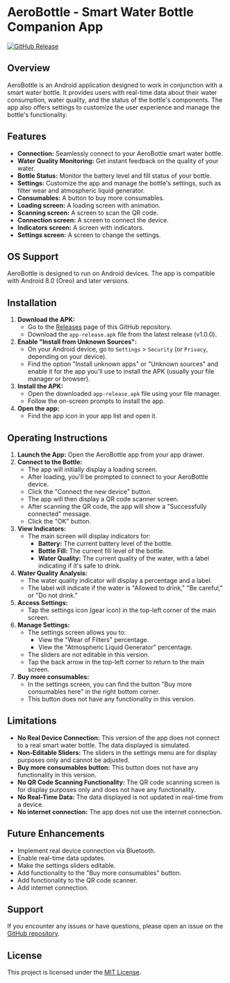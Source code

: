 # AeroBottle - Smart Water Bottle Companion App

[![GitHub Release](https://img.shields.io/github/v/release/AISokolov/AeroButtle?style=for-the-badge)](https://github.com/AISokolov/AeroButtle/releases)

## Overview

AeroBottle is an Android application designed to work in conjunction with a smart water bottle. It provides users with real-time data about their water consumption, water quality, and the status of the bottle's components. The app also offers settings to customize the user experience and manage the bottle's functionality.

## Features

*   **Connection:** Seamlessly connect to your AeroBottle smart water bottle.
*   **Water Quality Monitoring:** Get instant feedback on the quality of your water.
*   **Bottle Status:** Monitor the battery level and fill status of your bottle.
*   **Settings:** Customize the app and manage the bottle's settings, such as filter wear and atmospheric liquid generator.
*   **Consumables:** A button to buy more consumables.
*   **Loading screen:** A loading screen with animation.
*   **Scanning screen:** A screen to scan the QR code.
*   **Connection screen:** A screen to connect the device.
*   **Indicators screen:** A screen with indicators.
*   **Settings screen:** A screen to change the settings.

## OS Support

AeroBottle is designed to run on Android devices. The app is compatible with Android 8.0 (Oreo) and later versions.

## Installation

1.  **Download the APK:**
    *   Go to the [Releases](https://github.com/AISokolov/AeroButtle/releases) page of this GitHub repository.
    *   Download the `app-release.apk` file from the latest release (v1.0.0).
2.  **Enable "Install from Unknown Sources":**
    *   On your Android device, go to `Settings` > `Security` (or `Privacy`, depending on your device).
    *   Find the option "Install unknown apps" or "Unknown sources" and enable it for the app you'll use to install the APK (usually your file manager or browser).
3.  **Install the APK:**
    *   Open the downloaded `app-release.apk` file using your file manager.
    *   Follow the on-screen prompts to install the app.
4.  **Open the app:**
    *   Find the app icon in your app list and open it.

## Operating Instructions

1.  **Launch the App:** Open the AeroBottle app from your app drawer.
2.  **Connect to the Bottle:**
    *   The app will initially display a loading screen.
    *   After loading, you'll be prompted to connect to your AeroBottle device.
    *   Click the "Connect the new device" button.
    *   The app will then display a QR code scanner screen.
    *   After scanning the QR code, the app will show a "Successfully connected" message.
    *   Click the "OK" button.
3.  **View Indicators:**
    *   The main screen will display indicators for:
        *   **Battery:** The current battery level of the bottle.
        *   **Bottle Fill:** The current fill level of the bottle.
        *   **Water Quality:** The current quality of the water, with a label indicating if it's safe to drink.
4.  **Water Quality Analysis:**
    *   The water quality indicator will display a percentage and a label.
    *   The label will indicate if the water is "Allowed to drink," "Be careful," or "Do not drink."
5.  **Access Settings:**
    *   Tap the settings icon (gear icon) in the top-left corner of the main screen.
6.  **Manage Settings:**
    *   The settings screen allows you to:
        *   View the "Wear of Filters" percentage.
        *   View the "Atmospheric Liquid Generator" percentage.
    *   The sliders are not editable in this version.
    *   Tap the back arrow in the top-left corner to return to the main screen.
7.  **Buy more consumables:**
    *   In the settings screen, you can find the button "Buy more consumables here" in the right bottom corner.
    *   This button does not have any functionality in this version.

## Limitations

*   **No Real Device Connection:** This version of the app does not connect to a real smart water bottle. The data displayed is simulated.
*   **Non-Editable Sliders:** The sliders in the settings menu are for display purposes only and cannot be adjusted.
*   **Buy more consumables button:** This button does not have any functionality in this version.
*   **No QR Code Scanning Functionality:** The QR code scanning screen is for display purposes only and does not have any functionality.
*   **No Real-Time Data:** The data displayed is not updated in real-time from a device.
*   **No internet connection:** The app does not use the internet connection.

## Future Enhancements

*   Implement real device connection via Bluetooth.
*   Enable real-time data updates.
*   Make the settings sliders editable.
*   Add functionality to the "Buy more consumables" button.
*   Add functionality to the QR code scanner.
*   Add internet connection.

## Support

If you encounter any issues or have questions, please open an issue on the [GitHub repository](https://github.com/AISokolov/AeroButtle).

## License

This project is licensed under the [MIT License](LICENSE).